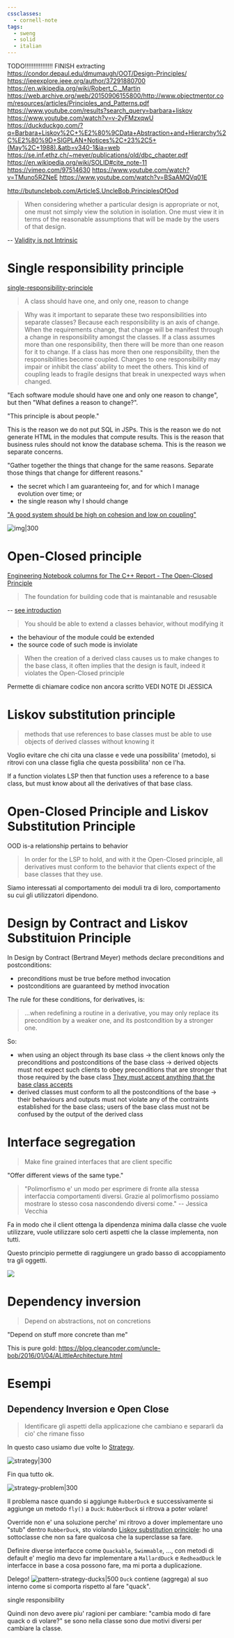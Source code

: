 ```yaml
---
cssclasses:
  - cornell-note
tags:
  - sweng
  - solid
  - italian
---
```


TODO!!!!!!!!!!!!!!!!
FINISH extracting
https://condor.depaul.edu/dmumaugh/OOT/Design-Principles/
https://ieeexplore.ieee.org/author/37291880700
https://en.wikipedia.org/wiki/Robert_C._Martin
https://web.archive.org/web/20150906155800/http://www.objectmentor.com/resources/articles/Principles_and_Patterns.pdf
https://www.youtube.com/results?search_query=barbara+liskov
https://www.youtube.com/watch?v=v-2yFMzxqwU
https://duckduckgo.com/?q=Barbara+Liskov%2C+%E2%80%9CData+Abstraction+and+Hierarchy%2C%E2%80%9D+SIGPLAN+Notices%2C+23%2C5+(May%2C+1988).&atb=v340-1&ia=web
https://se.inf.ethz.ch/~meyer/publications/old/dbc_chapter.pdf
https://en.wikipedia.org/wiki/SOLID#cite_note-11
https://vimeo.com/97514630
https://www.youtube.com/watch?v=TMuno5RZNeE
https://www.youtube.com/watch?v=BSaAMQVq01E

http://butunclebob.com/ArticleS.UncleBob.PrinciplesOfOod

> When considering whether a particular design is appropriate or not, one must not simply view the solution in isolation. One must view it in terms of the reasonable assumptions that will be made by the users of that design.

-- [Validity is not Intrinsic](cpp-report_engineering-notebook_liskov-substitution-principle.pdf)

# Single responsibility principle

[single-responsibility-principle](single-responsibility-principle.pdf)

> A class should have one, and only one, reason to change

> Why was it important to separate these two responsibilities into separate classes? Because each responsibility is an axis of change. 
  When the requirements change, that change will be manifest through a change in responsibility amongst the classes. If a class assumes more than one responsibility, then there will be more than one reason for it to change. If a class has more then one responsibility, then the responsibilities become coupled. Changes to one responsibility may impair or inhibit the class’ ability to meet the others. This kind of coupling leads to fragile designs that break in unexpected ways when changed.

"Each software module should have one and only one reason to change", but then "What defines a reason to change?".

"This principle is about people."

This is the reason we do not put SQL in JSPs. This is the reason we do not generate HTML in the modules that compute results. This is the reason that business rules should not know the database schema. This is the reason we separate concerns.

"Gather together the things that change for the same reasons. Separate those things that change for different reasons."

* the secret which I am guaranteeing for, and for which I manage evolution over time; or
* the single reason why I should change

["A good system should be high on cohesion and low on coupling"](https://www.enjoyalgorithms.com/blog/single-responsibility-principle-in-oops)

![img|300](https://cdn-images-1.medium.com/max/640/0*11cZSBOkR82nknwy.png)

# Open-Closed principle

[Engineering Notebook columns for The C++ Report - The Open-Closed Principle](cpp-report_engineering-notebook_open-closed-principle.pdf)

> The foundation for building code that is maintanable and resusable

-- [see introduction](cpp-report_engineering-notebook_liskov-substitution-principle.pdf)

> You should be able to extend a classes behavior, without modifying it

* the behaviour of the module could be extended
* the source code of such mode is inviolate 

> When the creation of a derived class causes us to make changes to the base class, it often implies that the design is fault, indeed it violates the Open-Closed principle

Permette di chiamare codice non ancora scritto 
VEDI NOTE DI JESSICA 

# Liskov substitution principle

> methods that use references to base classes must be able to use objects of derived classes without knowing it

Voglio evitare che chi cita una classe e vede una possibilita' (metodo), si ritrovi con una classe figlia che questa possibilita' non ce l'ha.

If a function violates LSP then that function uses a reference to a base class, but must know about all the derivatives of that base class.

# Open-Closed Principle and Liskov Substitution Principle

<aside>OOD is-a relationship pertains to behavior</aside>

> In order for the LSP to hold, and with it the Open-Closed principle, all derivatives must conform to the behavior that clients expect of the base classes that they use.

Siamo interessati al comportamento dei moduli tra di loro, comportamento su cui gli utilizzatori dipendono.

# Design by Contract and Liskov Substituion Principle

In Design by Contract (Bertrand Meyer) methods declare preconditions and postconditions:
* preconditions must be true before method invocation
* postconditions are guaranteed by method invocation

The rule for these conditions, for derivatives, is:

> ...when redefining a routine in a derivative, you may only replace its precondition by a weaker one, and its postcondition by a stronger one.

So:
* when using an object through its base class $\rightarrow$ the client knows only the preconditions and postconditions of the base class $\rightarrow$ derived objects must not expect such clients to obey preconditions that are stronger that those required by the base class
  <u>They must accept anything that the base class accepts</u>
* derived classes must conform to all the postconditions of the base $\rightarrow$ their behaviours and outputs must not violate any of the contraints established for the base class; users of the base class must not be confused by the output of the derived class

# Interface segregation

> Make fine grained interfaces that are client specific

"Offer different views of the same type."

> "Polimorfismo e' un modo per esprimere di fronte alla stessa interfaccia comportamenti diversi. Grazie al polimorfismo possiamo mostrare lo stesso cosa nascondendo diversi come."
-- Jessica Vecchia

Fa in modo che il client ottenga la dipendenza <span class="b">minima</span> dalla classe che vuole utilizzare, vuole utilizzare solo certi aspetti che la classe implementa, non tutti.

Questo principio permette di raggiungere un grado basso di accoppiamento tra gli oggetti. 

![](interface-segregation-example.png)

# Dependency inversion

> Depend on abstractions, not on concretions

"Depend on stuff more concrete than me"

This is pure gold: https://blog.cleancoder.com/uncle-bob/2016/01/04/ALittleArchitecture.html

# Esempi

## Dependency Inversion e Open Close

> Identificare gli aspetti della applicazione che cambiano e separarli da cio' che rimane fisso

In questo caso usiamo due volte lo [Strategy](Design%20Pattern.md#Strategy).

![strategy|300](di-oc-example.png)

Fin qua tutto ok.

![strategy-problem|300](di-oc-problem.png)

Il problema nasce quando si aggiunge `RubberDuck` e successivamente si aggiunge un metodo `fly()` a `Duck`: `RubberDuck` si ritrova a poter volare!

Override non e' una soluzione perche' mi ritrovo a dover implementare uno "stub" dentro `RubberDuck`, sto violando [Liskov substitution principle](SOLID.md#Liskov%20substitution%20principle): ho una sottoclasse che non sa fare qualcosa che la superclasse sa fare.

Definire diverse interfacce come `Quackable`, `Swimmable`, ..., con metodi di default e' meglio ma devo far implementare a `MallardDuck` e `RedheadDuck` le interfacce in base a cosa possono fare, ma mi porta a duplicazione.

Delego!
![pattern-strategy-ducks|500](di-oc-solution.png)
`Duck` contiene (aggrega) al suo interno come si comporta rispetto al fare "quack".

<aside>single responsibility</aside>

Quindi non devo avere piu' ragioni per cambiare: "cambia modo di fare quack o di volare?" se sono nella classe sono due motivi diversi per cambiare la classe.